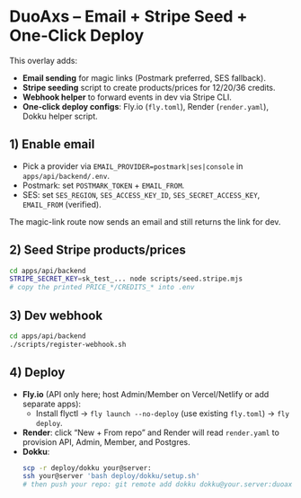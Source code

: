 # DuoAxs – Email + Stripe Seed + One‑Click Deploy

This overlay adds:
- **Email sending** for magic links (Postmark preferred, SES fallback).
- **Stripe seeding** script to create products/prices for 12/20/36 credits.
- **Webhook helper** to forward events in dev via Stripe CLI.
- **One‑click deploy configs**: Fly.io (`fly.toml`), Render (`render.yaml`), Dokku helper script.

## 1) Enable email
- Pick a provider via `EMAIL_PROVIDER=postmark|ses|console` in `apps/api/backend/.env`.
- Postmark: set `POSTMARK_TOKEN` + `EMAIL_FROM`.
- SES: set `SES_REGION`, `SES_ACCESS_KEY_ID`, `SES_SECRET_ACCESS_KEY`, `EMAIL_FROM` (verified).

The magic-link route now sends an email and still returns the link for dev.

## 2) Seed Stripe products/prices
```bash
cd apps/api/backend
STRIPE_SECRET_KEY=sk_test_... node scripts/seed.stripe.mjs
# copy the printed PRICE_*/CREDITS_* into .env
```

## 3) Dev webhook
```bash
cd apps/api/backend
./scripts/register-webhook.sh
```

## 4) Deploy
- **Fly.io** (API only here; host Admin/Member on Vercel/Netlify or add separate apps):
  - Install flyctl → `fly launch --no-deploy` (use existing `fly.toml`) → `fly deploy`.
- **Render**: click “New + From repo” and Render will read `render.yaml` to provision API, Admin, Member, and Postgres.
- **Dokku**:
  ```bash
  scp -r deploy/dokku your@server:
  ssh your@server 'bash deploy/dokku/setup.sh'
  # then push your repo: git remote add dokku dokku@your.server:duoaxs-api ; git push dokku main
  ```
